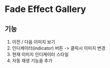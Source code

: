 # Fade Effect Gallery

## 기능
1. 이전 / 다음 이미지 보기
2. 인디케이터(indicator) 버튼 -> 클릭시 이미지 변경
3. 현재 이미지 인디케이터 스타일
4. 자동 재생 기능을 추가 